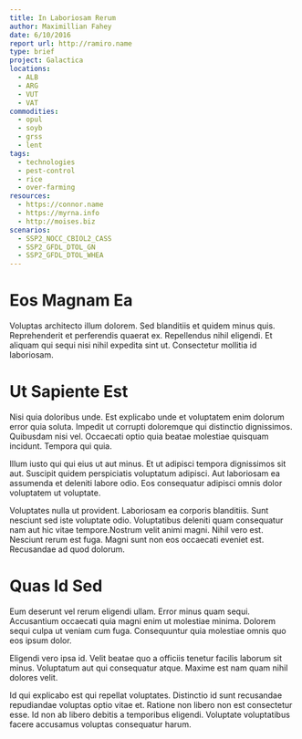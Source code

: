 ```yaml
---
title: In Laboriosam Rerum
author: Maximillian Fahey
date: 6/10/2016
report url: http://ramiro.name
type: brief
project: Galactica
locations:
  - ALB
  - ARG
  - VUT
  - VAT
commodities:
  - opul
  - soyb
  - grss
  - lent
tags:
  - technologies
  - pest-control
  - rice
  - over-farming
resources:
  - https://connor.name
  - https://myrna.info
  - http://moises.biz
scenarios:
  - SSP2_NOCC_CBIOL2_CASS
  - SSP2_GFDL_DTOL_GN
  - SSP2_GFDL_DTOL_WHEA
---
```

# Eos Magnam Ea
Voluptas architecto illum dolorem. Sed blanditiis et quidem minus quis. Reprehenderit et perferendis quaerat ex. Repellendus nihil eligendi. Et aliquam qui sequi nisi nihil expedita sint ut. Consectetur mollitia id laboriosam.

# Ut Sapiente Est
Nisi quia doloribus unde. Est explicabo unde et voluptatem enim dolorum error quia soluta. Impedit ut corrupti doloremque qui distinctio dignissimos. Quibusdam nisi vel. Occaecati optio quia beatae molestiae quisquam incidunt. Tempora qui quia.
 Illum iusto qui qui eius ut aut minus. Et ut adipisci tempora dignissimos sit aut. Suscipit quidem perspiciatis voluptatum adipisci. Aut laboriosam ea assumenda et deleniti labore odio. Eos consequatur adipisci omnis dolor voluptatem ut voluptate.
 Voluptates nulla ut provident. Laboriosam ea corporis blanditiis. Sunt nesciunt sed iste voluptate odio. Voluptatibus deleniti quam consequatur nam aut hic vitae tempore.Nostrum velit animi magni. Nihil vero est. Nesciunt rerum est fuga. Magni sunt non eos occaecati eveniet est. Recusandae ad quod dolorum.

# Quas Id Sed
Eum deserunt vel rerum eligendi ullam. Error minus quam sequi. Accusantium occaecati quia magni enim ut molestiae minima. Dolorem sequi culpa ut veniam cum fuga. Consequuntur quia molestiae omnis quo eos ipsum dolor.
 Eligendi vero ipsa id. Velit beatae quo a officiis tenetur facilis laborum sit minus. Voluptatum aut qui consequatur atque. Maxime est nam quam nihil dolores velit.
 Id qui explicabo est qui repellat voluptates. Distinctio id sunt recusandae repudiandae voluptas optio vitae et. Ratione non libero non est consectetur esse. Id non ab libero debitis a temporibus eligendi. Voluptate voluptatibus facere accusamus voluptas consequatur harum.
